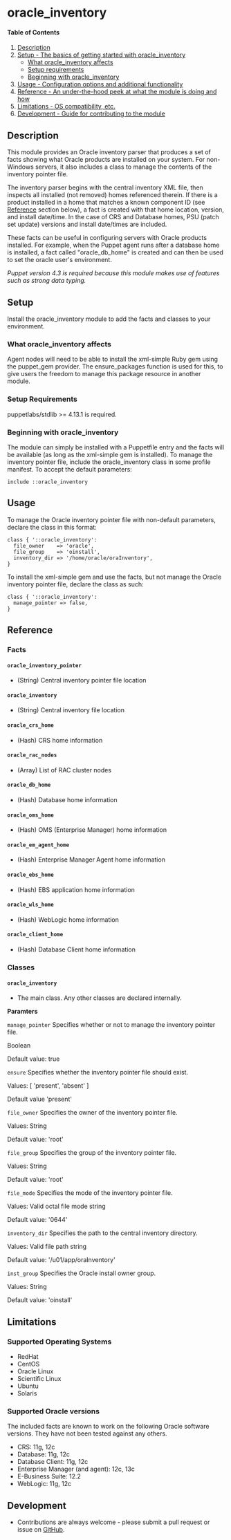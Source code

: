 
# oracle_inventory

#### Table of Contents

1. [Description](#description)
2. [Setup - The basics of getting started with oracle_inventory](#setup)
    * [What oracle_inventory affects](#what-oracle_inventory-affects)
    * [Setup requirements](#setup-requirements)
    * [Beginning with oracle_inventory](#beginning-with-oracle_inventory)
3. [Usage - Configuration options and additional functionality](#usage)
4. [Reference - An under-the-hood peek at what the module is doing and how](#reference)
5. [Limitations - OS compatibility, etc.](#limitations)
6. [Development - Guide for contributing to the module](#development)

## Description

This module provides an Oracle inventory parser that produces a set of facts showing what Oracle products are installed on your system. For non-Windows servers, it also includes a class to manage the contents of the inventory pointer file.

The inventory parser begins with the central inventory XML file, then inspects all installed (not removed) homes referenced therein. If there is a product installed in a home that matches a known component ID (see [Reference](#reference) section below), a fact is created with that home location, version, and install date/time. In the case of CRS and Database homes, PSU (patch set update) versions and install date/times are included.

These facts can be useful in configuring servers with Oracle products installed. For example, when the Puppet agent runs after a database home is installed, a fact called "oracle_db_home" is created and can then be used to set the oracle user's environment.

*Puppet version 4.3 is required because this module makes use of features such as strong data typing.*

## Setup

Install the oracle_inventory module to add the facts and classes to your environment.

### What oracle_inventory affects

 Agent nodes will need to be able to install the xml-simple Ruby gem using the puppet_gem provider. The ensure_packages function is used for this, to give users the freedom to manage this package resource in another module.

### Setup Requirements

puppetlabs/stdlib >= 4.13.1 is required.

### Beginning with oracle_inventory  

The module can simply be installed with a Puppetfile entry and the facts will be available (as long as the xml-simple gem is installed). To manage the inventory pointer file, include the oracle_inventory class in some profile manifest. To accept the default parameters:

```
include ::oracle_inventory
```

## Usage

To manage the Oracle inventory pointer file with non-default parameters, declare the class in this format:

```
class { '::oracle_inventory':
  file_owner    => 'oracle',
  file_group    => 'oinstall',
  inventory_dir => '/home/oracle/oraInventory',
}
```

To install the xml-simple gem and use the facts, but not manage the Oracle inventory pointer file, declare the class as such:

```
class { '::oracle_inventory':
  manage_pointer => false,
}
```

## Reference

### Facts

#### `oracle_inventory_pointer`

  * (String) Central inventory pointer file location

#### `oracle_inventory`

  * (String) Central inventory file location

#### `oracle_crs_home`

  * (Hash) CRS home information

#### `oracle_rac_nodes`

  * (Array) List of RAC cluster nodes

#### `oracle_db_home`

  * (Hash) Database home information

#### `oracle_oms_home`

  * (Hash) OMS (Enterprise Manager) home information

#### `oracle_em_agent_home`

  * (Hash) Enterprise Manager Agent home information

#### `oracle_ebs_home`

  * (Hash) EBS application home information

#### `oracle_wls_home`

  * (Hash) WebLogic home information

#### `oracle_client_home`

  * (Hash) Database Client home information

### Classes

#### `oracle_inventory`

  * The main class. Any other classes are declared internally.

**Paramters**

`manage_pointer`
Specifies whether or not to manage the inventory pointer file.

Boolean

Default value: true

`ensure`
Specifies whether the inventory pointer file should exist.

Values: [ 'present', 'absent' ]

Default value 'present'

`file_owner`
Specifies the owner of the inventory pointer file.

Values: String

Default value: 'root'

`file_group`
Specifies the group of the inventory pointer file.

Values: String

Default value: 'root'

`file_mode`
Specifies the mode of the inventory pointer file.

Values: Valid octal file mode string

Default value: '0644'

`inventory_dir`
Specifies the path to the central inventory directory.

Values: Valid file path string

Default value: '/u01/app/oraInventory'

`inst_group`
Specifies the Oracle install owner group.

Values: String

Default value: 'oinstall'

## Limitations

### Supported Operating Systems

* RedHat
* CentOS
* Oracle Linux
* Scientific Linux
* Ubuntu
* Solaris

### Supported Oracle versions

The included facts are known to work on the following Oracle software versions. They have not been tested against any others.

* CRS: 11g, 12c
* Database: 11g, 12c
* Database Client: 11g, 12c
* Enterprise Manager (and agent): 12c, 13c
* E-Business Suite: 12.2
* WebLogic: 11g, 12c

## Development

* Contributions are always welcome - please submit a pull request or issue on [GitHub](https://github.com/zerodecimal/zerodecimal-oracle_inventory).
